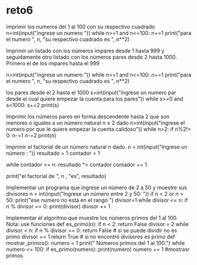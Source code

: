 # reto6
imprimir los numeros del 1 al 100 con su respectivo cuadrado
n=int(input("ingrese un numero "))
while n>=1 and n<=100:
        n+=1
        print("para el numero ", n, "su respectivo cuadrado es ", n**2)


Imprimir un listado con los números impares desde 1 hasta 999 y seguidamente otro listado con los números pares desde 2 hasta 1000.
Primero el de los impares hasta el 999

n=int(input("ingrese un numero "))
while n>=1 and n<=100:
        n+=1
        print("para el numero ", n, "su respectivo cuadrado es ", n**2)


los pares desde el 2 hasta el 1000
s=int(input("ingrese un numero par desde el cual quiere empezar la cuenta para los pares"))
while s>=0 and s<1000:
        s+=2
        print(s)


Imprimir los números pares en forma descendente hasta 2 que son menores o iguales a un número natural n ≥ 2 dado
n=int(input("ingrese el numero por que le quiere empezar la cuenta calidoso"))
while n>2:
        if n%2!= 0:
                n-=1
        n-=2
        print(n)


Imprimir el factorial de un número natural n dado.
n = int(input("Ingrese un número : "))
resultado = 1
contador = 1

while contador <= n:
    resultado *= contador
    contador += 1

print("el factorial de ", n , "es", resultado)


Implementar un programa que ingrese un número de 2 a 50 y muestre sus divisores
n = int(input("Ingrese un número entre 2 y 50: "))
if n < 2 or n > 50:
    print("ese numero no está en el rango ")
divisor=1
while divisor <= n:
        if n % divisor == 0:
            print(divisor)
        divisor += 1


Implementar el algoritmo que muestre los números primos del 1 al 100. Nota: use funciones
def es_primo(n):
    if n < 2:
        return False
    divisor = 2
    while divisor < n:
        if n % divisor == 0:
            return False  # si se puede dividir no es primo
        divisor += 1
    return True  # si no encontró divisores es primo
def mostrar_primos():
    numero = 1
    print(" Números primos del 1 al 100:")
    while numero <= 100:
        if es_primo(numero):
            print(numero)
        numero += 1
#mostrasr primos
